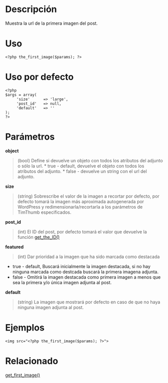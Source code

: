 # Descripción #

Muestra la url de la primera imagen del post.

# Uso #

```
<?php the_first_image($params); ?>
```

# Uso por defecto #

```
<?php
$args = array(
	 'size'      => 'large',
	 'post_id'   => null,
	 'default'   => ''
);
?> 
```

# Parámetros #

**object**
> (bool) Define si devuelve un objeto con todos los atributos del adjunto o sólo la url.
    * true - default, devuelve el objeto con todos los atributos del adjunto.
    * false - devuelve un string con el url del adjunto.

**size**
> (string) Sobrescribe el valor de la imagen a recortar por defecto, por defecto tomará la imagen más aproximada autogenerada por WordPress y redimensionarla/recortarla a los parámetros de TimThumb especificados.

**post\_id**
> (int) El ID del post, por defecto tomará el valor que devuelve la función <a href='http://codex.wordpress.org/Function_Reference/get_the_ID'>get_the_ID()</a>

**featured**
> (int) Dar prioridad a  la imagen que ha sido marcada como destacada
  * true - default, Buscará inicialmente la imagen destacada, si no hay ninguna marcada como destcada buscará la primera imagena adjunta.
  * false - Omitirá la imagen destacada como primera imagen a menos que sea la primera y/o única imagen adjunta al post.

**default**
> (string) La imagen que mostrará por defecto en caso de que no haya ninguna imagen adjunta al post.

# Ejemplos #

```
<img src="<?php the_first_image($params); ?>">
```

# Relacionado #
[get\_first\_image()](GetFirstImage.md)